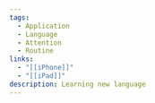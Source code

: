 ```yaml
---
tags:
  - Application
  - Language
  - Attention
  - Routine
links:
  - "[[iPhone]]"
  - "[[iPad]]"
description: Learning new language
---
```


